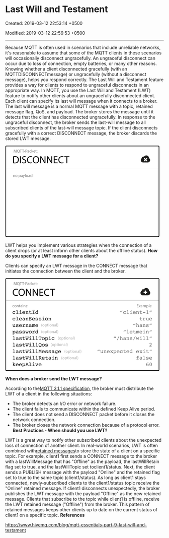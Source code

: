 # Last Will and Testament

Created: 2019-03-12 22:53:14 +0500

Modified: 2019-03-12 22:56:53 +0500

---

Because MQTT is often used in scenarios that include unreliable networks, it's reasonable to assume that some of the MQTT clients in these scenarios will occasionally disconnect ungracefully. An ungraceful disconnect can occur due to loss of connection, empty batteries, or many other reasons. Knowing whether a client disconnected gracefully (with an MQTTDISCONNECTmessage) or ungracefully (without a disconnect message), helps you respond correctly. The Last Will and Testament feature provides a way for clients to respond to ungraceful disconnects in an appropriate way.
In MQTT, you use the Last Will and Testament (LWT) feature to notify other clients about an ungracefully disconnected client. Each client can specify its last will message when it connects to a broker. The last will message is a normal MQTT message with a topic, retained message flag, QoS, and payload. The broker stores the message until it detects that the client has disconnected ungracefully. In response to the ungraceful disconnect, the broker sends the last-will message to all subscribed clients of the last-will message topic. If the client disconnects gracefully with a correct DISCONNECT message, the broker discards the stored LWT message.

![disconnect](media/Last-Will-and-Testament-image1.png)

LWT helps you implement various strategies when the connection of a client drops (or at least inform other clients about the offline status).
**How do you specify a LWT message for a client?**

Clients can specify an LWT message in the CONNECT message that initiates the connection between the client and the broker.

![MQTT Connect message content](media/Last-Will-and-Testament-image2.png)
**When does a broker send the LWT message?**

According to the[MQTT 3.1.1 specification](http://docs.oasis-open.org/mqtt/mqtt/v3.1.1/mqtt-v3.1.1.html), the broker must distribute the LWT of a client in the following situations:
-   The broker detects an I/O error or network failure.
-   The client fails to communicate within the defined Keep Alive period.
-   The client does not send a DISCONNECT packet before it closes the network connection.
-   The broker closes the network connection because of a protocol error.
**Best Practices - When should you use LWT?**

LWT is a great way to notify other subscribed clients about the unexpected loss of connection of another client. In real-world scenarios, LWT is often combined with[retained messages](https://www.hivemq.com/blog/mqtt-essentials-part-8-retained-messages/)to store the state of a client on a specific topic. For example, client1 first sends a CONNECT message to the broker with a lastWillMessage that has "Offline" as the payload, the lastWillRetain flag set to true, and the lastWillTopic set toclient1/status. Next, the client sends a PUBLISH message with the payload "Online" and the retained flag set to true to the same topic (client1/status). As long as client1 stays connected, newly-subscribed clients to the client1/status topic receive the "Online" retained message. If client1 disconnects unexpectedly, the broker publishes the LWT message with the payload "Offline" as the new retained message. Clients that subscribe to the topic while client1 is offline, receive the LWT retained message ("Offline") from the broker. This pattern of retained messages keeps other clients up to date on the current status of client1 on a specific topic.
**References**

<https://www.hivemq.com/blog/mqtt-essentials-part-9-last-will-and-testament>